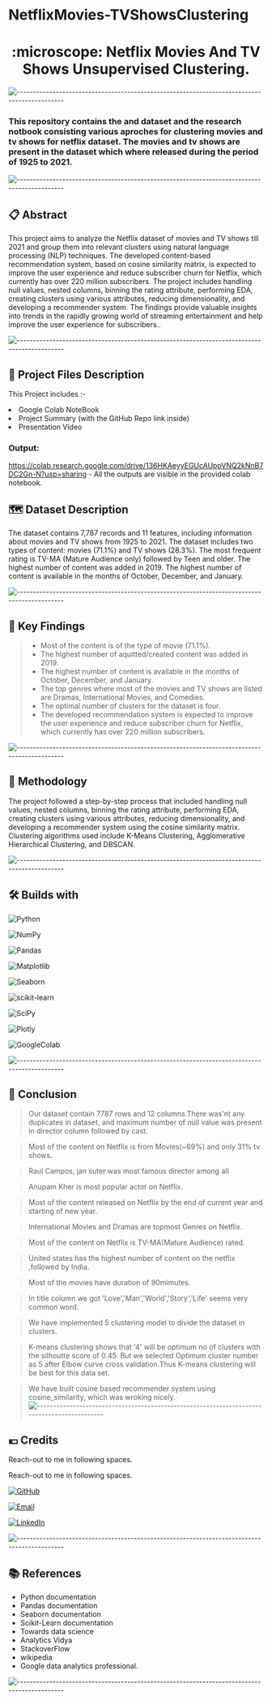 # NetflixMovies-TVShowsClustering
<h1 align='center'> :microscope: Netflix Movies And TV Shows Unsupervised Clustering.</h1>

![--------------------------------------------------------------------------------------------](https://github.com/andreasbm/readme/blob/master/assets/lines/grass.png)

### This repository contains the and dataset and the research notbook consisting various aproches for clustering movies and tv shows for netflix dataset. The movies and tv shows are present in the dataset which where released during the period of 1925 to 2021.
![--------------------------------------------------------------------------------------------](https://github.com/andreasbm/readme/blob/master/assets/lines/grass.png)

## 📋 Abstract

<p>This project aims to analyze the Netflix dataset of movies and TV shows till 2021 and group them into relevant clusters using natural language processing (NLP) techniques. The developed content-based recommendation system, based on cosine similarity matrix, is expected to improve the user experience and reduce subscriber churn for Netflix, which currently has over 220 million subscribers. The project includes handling null values, nested columns, binning the rating attribute, performing EDA, creating clusters using various attributes, reducing dimensionality, and developing a recommender system. The findings provide valuable insights into trends in the rapidly growing world of streaming entertainment and help improve the user experience for subscribers..</p>

![--------------------------------------------------------------------------------------------](https://github.com/andreasbm/readme/blob/master/assets/lines/grass.png)

##  💾 Project Files Description

<p>This Project includes :-
  <li>Google Colab NoteBook</li>
  <li>Project Summary (with the GitHub Repo link inside)</li>
  <li>Presentation Video</li>
</p>



### Output:
https://colab.research.google.com/drive/136HKAeyyEGUcAUppVNQ2kNnB7DC2Gn-N?usp=sharing - All the outputs are visible in the provided colab notebook.


## 🗺 Dataset Description

The dataset contains 7,787 records and 11 features, including information about movies and TV shows from 1925 to 2021. The dataset includes two types of content: movies (71.1%) and TV shows (28.3%). The most frequent rating is TV-MA (Mature Audience only) followed by Teen and older. The highest number of content was added in 2019. The highest number of content is available in the months of October, December, and January.

![--------------------------------------------------------------------------------------------](https://github.com/andreasbm/readme/blob/master/assets/lines/grass.png)

## 🔎 Key Findings

>* Most of the content is of the type of movie (71.1%).
>* The highest number of aquitted/created content was added in 2019.
>* The highest number of content is available in the months of October, December, and January.
>* The top genres where most of the movies and TV shows are listed are Dramas, International Movies, and Comedies.
>* The optimal number of clusters for the dataset is four.
>* The developed recommendation system is expected to improve the user experience and reduce subscriber churn for Netflix, which currently has over 220 million subscribers.

![--------------------------------------------------------------------------------------------](https://github.com/andreasbm/readme/blob/master/assets/lines/grass.png)

## 🧵 Methodology

The project followed a step-by-step process that included handling null values, nested columns, binning the rating attribute, performing EDA, creating clusters using various attributes, reducing dimensionality, and developing a recommender system using the cosine similarity matrix. Clustering algorithms used include K-Means Clustering, Agglomerative Hierarchical Clustering, and DBSCAN.


![--------------------------------------------------------------------------------------------](https://github.com/andreasbm/readme/blob/master/assets/lines/grass.png)

## 🛠 Builds with

![Python](https://img.shields.io/badge/Python-FFD43B?style=for-the-badge&logo=python&logoColor=blue)

![NumPy](https://img.shields.io/badge/Numpy-777BB4?style=for-the-badge&logo=numpy&logoColor=white)

![Pandas](https://img.shields.io/badge/Pandas-2C2D72?style=for-the-badge&logo=pandas&logoColor=white)

![Matplotlib](https://img.shields.io/badge/Matplotlib-%23ffffff.svg?style=for-the-badge&logo=Matplotlib&logoColor=black)

![Seaborn](https://img.shields.io/badge/Seaborn-blue?style=for-the-badge&logo=Seaborn)

![scikit-learn](https://img.shields.io/badge/scikit--learn-%23F7931E.svg?style=for-the-badge&logo=scikit-learn&logoColor=white)

![SciPy](https://img.shields.io/badge/SciPy-%230C55A5.svg?style=for-the-badge&logo=scipy&logoColor=%white)

![Plotly](https://img.shields.io/badge/Plotly-%233F4F75.svg?style=for-the-badge&logo=plotly&logoColor=white)

![GoogleColab](https://img.shields.io/badge/GoogleColab-orange?style=for-the-badge&logo=GoogleColab)

![--------------------------------------------------------------------------------------------](https://github.com/andreasbm/readme/blob/master/assets/lines/grass.png)

## :scroll: Conclusion

> Our dataset contain 7787 rows and 12 columns.There was'nt any duplicates in dataset, and maximum number of null value was present in director column followed by cast.

> Most of the content on Netflix is from Movies(~69%) and only 31% tv shows.

> Raul Campos, jan suter was most famous director among all

> Anupam Kher is most popular actor on Netflix.

> Most of the content released on Netflix by the end of current year and starting of new year.

> International Movies and Dramas are topmost Genres on Netflix.

> Most of the content on Netflix is TV-MA(Mature Audience) rated.

> United states has the highest number of content on the netflix ,followed by India.

> Most of the movies have duration of 90mimutes.

> In title column we got 'Love','Man','World','Story','Life' seems very common word.

> We have implemented 5 clustering model to divide the dataset in clusters.

> K-means clustering shows that '4' will be optimum no of clusters with the silhoutte score of 0.45. But we selected Optimum cluster number as 5 after Elbow curve cross validation.Thus K-means clustering will be best for this data set.

>We have built cosine based recommender system using cosine_similarity, which was wroking nicely.
![--------------------------------------------------------------------------------------------](https://github.com/andreasbm/readme/blob/master/assets/lines/grass.png)

## 💶 Credits

Reach-out to me in following spaces.

Reach-out to me in following spaces.

[![GitHub](https://img.shields.io/badge/my_portfolio-000?style=for-the-badge&logo=ko-fi&logoColor=white)](https://github.com/Vrushali065)

[![Email](https://img.shields.io/badge/Gmail-D14836?style=for-the-badge&logo=gmail&logoColor=white)](mailto:vrushaliphalke99@gmail.com?subject=Hi "Hi!")

[![LinkedIn](https://img.shields.io/badge/linkedin-0A66C2?style=for-the-badge&logo=linkedin&logoColor=white)](https://www.linkedin.com/in/vrushali-phalke-075427247/)

![--------------------------------------------------------------------------------------------](https://github.com/andreasbm/readme/blob/master/assets/lines/grass.png)
## 📚 References

*	Python documentation
*	Pandas documentation
*	Seaborn documentation
* Scikit-Learn documentation
*	Towards data science
* Analytics Vidya
*	StackoverFlow
*	wikipedia
*	Google data analytics professional.

![--------------------------------------------------------------------------------------------](https://github.com/andreasbm/readme/blob/master/assets/lines/grass.png)
